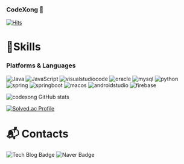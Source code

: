 ### CodeXong 👋
[![Hits](https://hits.seeyoufarm.com/api/count/incr/badge.svg?url=https%3A%2F%2Fgithub.com%2Fcodexong&count_bg=%23A4C1E5&title_bg=%234D6ACD&icon=&icon_color=%23E7E7E7&title=hits&edge_flat=false)](https://hits.seeyoufarm.com)

# 💪Skills
### Platforms & Languages
![Java](https://img.shields.io/badge/Java-007396.svg?&style=for-the-badge&logo=Java&logoColor=white)
![JavaScript](https://img.shields.io/badge/JavaScript-F7DF1E.svg?&style=for-the-badge&logo=JavaScript&logoColor=white)
![visualstudiocode](https://img.shields.io/badge/visualstudiocode-007ACC.svg?&style=for-the-badge&logo=visualstudiocode&logoColor=white)
![oracle](https://img.shields.io/badge/oracle-F80000.svg?&style=for-the-badge&logo=oracle&logoColor=white)
![mysql](https://img.shields.io/badge/mysql-4479A1.svg?&style=for-the-badge&logo=mysql&logoColor=white)
![python](https://img.shields.io/badge/python-3776AB.svg?&style=for-the-badge&logo=python&logoColor=white)
![spring](https://img.shields.io/badge/spring-6DB33F.svg?&style=for-the-badge&logo=spring&logoColor=white)
![springboot](https://img.shields.io/badge/springboot-6DB33F.svg?&style=for-the-badge&logo=springboot&logoColor=white)
![macos](https://img.shields.io/badge/macos-000000.svg?&style=for-the-badge&logo=macos&logoColor=white)
![androidstudio](https://img.shields.io/badge/androidstudio-3DDC84.svg?&style=for-the-badge&logo=androidstudio&logoColor=white)
![firebase](https://img.shields.io/badge/firebase-FFCA28.svg?&style=for-the-badge&logo=firebase&logoColor=white)

![codexong GitHub stats](https://github-readme-stats.vercel.app/api?username=anuraghazra&theme=tokyonight&show_icons=true)

[![Solved.ac Profile](http://mazassumnida.wtf/api/generate_badge?boj=codexong)](https://solved.ac/codexong/)
# :mailbox_with_mail: Contacts
![Tech Blog Badge](http://img.shields.io/badge/-Tech%20blog-black?style=flat-square&logo=github&link=https://xong-coding.tistory.com/)
![Naver Badge](https://img.shields.io/badge/Naver-03C75A?style=flat-square&logo=Naver&logoColor=white&link=mailto:xongyuna@naver.com)
